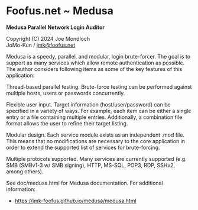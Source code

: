 # Foofus.net ~ Medusa

**Medusa Parallel Network Login Auditor**

Copyright (C) 2024 Joe Mondloch<br />
JoMo-Kun / jmk@foofus.net

Medusa is a speedy, parallel, and modular, login brute-forcer. The goal is to support as many services which allow remote authentication as possible. The author considers following items as some of the key features of this application:

Thread-based parallel testing. Brute-force testing can be performed against multiple hosts, users or passwords concurrently.

Flexible user input. Target information (host/user/password) can be specified in a variety of ways. For example, each item can be either a single entry or a file containing multiple entries. Additionally, a combination file format allows the user to refine their target listing.

Modular design. Each service module exists as an independent .mod file. This means that no modifications are necessary to the core application in order to extend the supported list of services for brute-forcing.

Multiple protocols supported. Many services are currently supported (e.g. SMB (SMBv1-3 w/ SMB signing), HTTP, MS-SQL, POP3, RDP, SSHv2, among others).

See doc/medusa.html for Medusa documentation. For additional information:
- https://jmk-foofus.github.io/medusa/medusa.html
